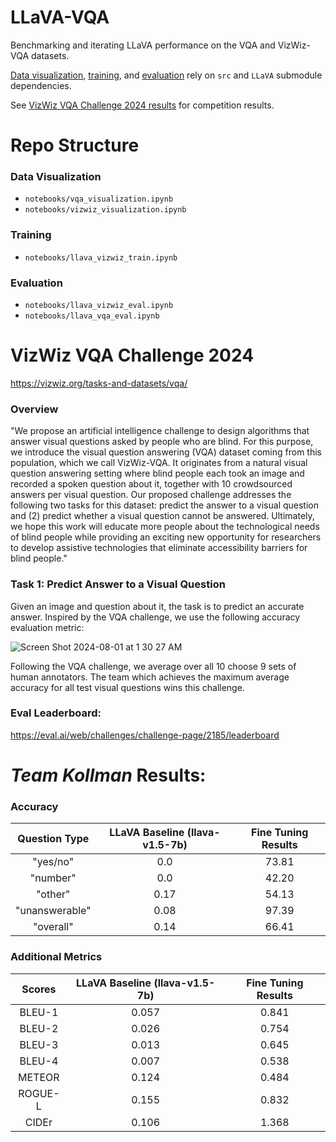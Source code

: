# LLaVA-VQA
Benchmarking and iterating LLaVA performance on the VQA and VizWiz-VQA datasets.

[Data visualization](#data-visualization), [training](#training), and [evaluation](#evaluation) rely on ```src``` and ```LLaVA``` submodule dependencies.

See [VizWiz VQA Challenge 2024 results](#vizwiz-vqa-challenge-2024) for competition results.

# Repo Structure
### Data Visualization
- ```notebooks/vqa_visualization.ipynb```
- ```notebooks/vizwiz_visualization.ipynb```

### Training
- ```notebooks/llava_vizwiz_train.ipynb```

### Evaluation
- ```notebooks/llava_vizwiz_eval.ipynb```
- ```notebooks/llava_vqa_eval.ipynb```

# VizWiz VQA Challenge 2024
https://vizwiz.org/tasks-and-datasets/vqa/

### Overview
"We propose an artificial intelligence challenge to design algorithms that answer visual questions asked by people who are blind. For this purpose, we introduce the visual question answering (VQA) dataset coming from this population, which we call VizWiz-VQA.  It originates from a natural visual question answering setting where blind people each took an image and recorded a spoken question about it, together with 10 crowdsourced answers per visual question. Our proposed challenge addresses the following two tasks for this dataset: predict the answer to a visual question and (2) predict whether a visual question cannot be answered. Ultimately, we hope this work will educate more people about the technological needs of blind people while providing an exciting new opportunity for researchers to develop assistive technologies that eliminate accessibility barriers for blind people."

### Task 1: Predict Answer to a Visual Question
Given an image and question about it, the task is to predict an accurate answer. Inspired by the VQA challenge, we use the following accuracy evaluation metric:

![Screen Shot 2024-08-01 at 1 30 27 AM](https://github.com/user-attachments/assets/58908460-05b2-4a3a-a659-aae92cb37ee6)

Following the VQA challenge, we average over all 10 choose 9 sets of human annotators. The team which achieves the maximum average accuracy for all test visual questions wins this challenge.

### Eval Leaderboard:
https://eval.ai/web/challenges/challenge-page/2185/leaderboard

# _**Team Kollman**_ Results:

### Accuracy 

| Question Type | LLaVA Baseline (llava-v1.5-7b) | Fine Tuning Results |
|:-------------:| :-----------------------------:|:------------------:|
| "yes/no" | 0.0   | 73.81 |
| "number" | 0.0   | 42.20 |
| "other" | 0.17 | 54.13 |
| "unanswerable" | 0.08 | 97.39 |
| "overall" | 0.14 | 66.41 |

### Additional Metrics
| Scores | LLaVA Baseline (llava-v1.5-7b) | Fine Tuning Results |
|:-------------:| :-----------------------------:|:------------------:|
| BLEU-1 | 0.057   | 0.841 |
| BLEU-2 | 0.026   | 0.754|
| BLEU-3 | 0.013 | 0.645|
| BLEU-4 | 0.007 | 0.538 |
| METEOR | 0.124 | 0.484 |
| ROGUE-L | 0.155 | 0.832 |
| CIDEr | 0.106 | 1.368 |



